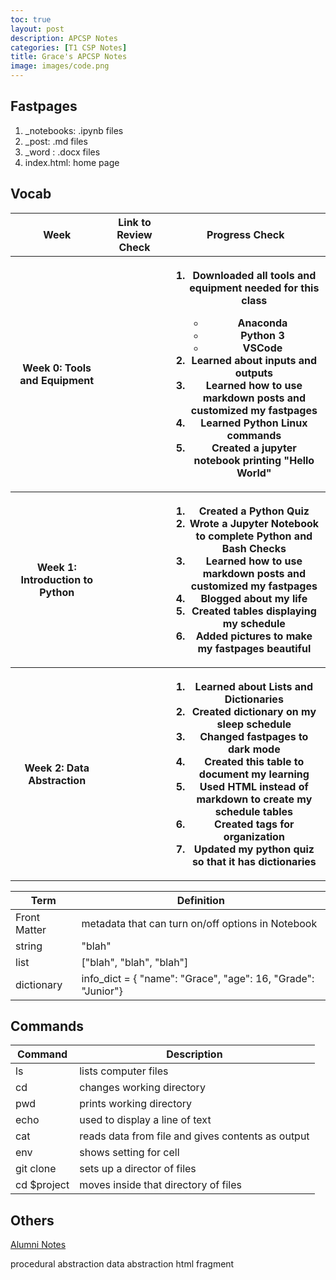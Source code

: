 ```yaml
---
toc: true
layout: post
description: APCSP Notes
categories: [T1 CSP Notes]
title: Grace's APCSP Notes
image: images/code.png
---
```


<table>
  <tr>
    <th>Week</th>
    <th>Link to Review Check</th>
    <th>Progress Check</th>
  </th>

  <tr>
    <th>Week 0: Tools and Equipment</th>
    <th><a href="https://github.com/gwang1224/repository_1/issues/2"></th>
    <th>
      <ol>
        <li>Downloaded all tools and equipment needed for this class</li>
            <ul>
                <li>Anaconda</li>
                <li>Python 3</li>
                <li>VSCode</li>
            </ul>
        <li>Learned about inputs and outputs</li>
        <li>Learned how to use markdown posts and customized my fastpages</li>
        <li>Learned Python Linux commands</li>
        <li>Created a jupyter notebook printing "Hello World"</li>
      </ol>
    </th>
  </tr>

  <tr>
    <th>Week 1: Introduction to Python</th>
    <th><a href="https://github.com/gwang1224/repository_1/issues/4"></th>
    <th>
      <ol>
        <li>Created a Python Quiz</li>
        <li>Wrote a Jupyter Notebook to complete Python and Bash Checks</li>
        <li>Learned how to use markdown posts and customized my fastpages</li>
        <li>Blogged about my life</li>
        <li>Created tables displaying my schedule</li>
        <li>Added pictures to make my fastpages beautiful</li>
      </ol>
    </th>
  </tr>

  <tr>
    <th>Week 2: Data Abstraction</th>
    <th><a href="https://github.com/gwang1224/repository_1/issues/5"></th>
    <th>
      <ol>
        <li>Learned about Lists and Dictionaries</li>
        <li>Created dictionary on my sleep schedule</li>
        <li>Changed fastpages to dark mode</li>
        <li>Created this table to document my learning</li>
        <li>Used HTML instead of markdown to create my schedule tables</li>
        <li>Created tags for organization</li>
        <li>Updated my python quiz so that it has dictionaries</li>
      </ol>
    </th>
  </tr>


## Fastpages
1. _notebooks: .ipynb files
2. _post: .md files
3. _word : .docx files
4. index.html: home page


## Vocab

| Term | Definition |
| --- | --- |
| Front Matter | metadata that can turn on/off options in  Notebook |
| string | "blah" |
| list | ["blah", "blah", "blah"] |
| dictionary | info_dict = { "name": "Grace", "age": 16, "Grade": "Junior"} |


## Commands

| Command | Description |
| --- | --- |
| ls | lists computer files |
| cd | changes working directory |
| pwd | prints working directory |
| echo | used to display a line of text |
| cat | reads data from file and gives contents as output |
| env | shows setting for cell |
| git clone | sets up a director of files |
| cd $project | moves inside that directory of files |


## Others
[Alumni Notes](/repository_1/_posts/2022-08-29-alumni-meeting.md)

procedural abstraction
data abstraction
html fragment